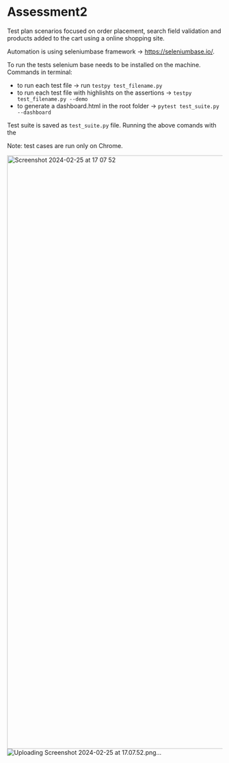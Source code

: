 # Assessment2

Test plan scenarios focused on order placement, search field validation and products added to the cart using a online shopping site.

Automation is using seleniumbase framework -> https://seleniumbase.io/.

To run the tests selenium base needs to be installed on the machine.
Commands in terminal:
- to run each test file -> run `testpy test_filename.py`
- to run each test file with highlishts on the assertions -> `testpy test_filename.py --demo`
- to generate a dashboard.html in the root folder -> `pytest test_suite.py --dashboard`

Test suite is saved as `test_suite.py` file. Running the above comands with the

Note: test cases are run only on Chrome.

<img width="1385" alt="Screenshot 2024-02-25 at 17 07 52" src="https://github.com/AndreeaParlica/QteamAssessment2/assets/76092132/34a8b590-fe4b-4a4d-8684-a39d3bcb6ecf">![Uploading Screenshot 2024-02-25 at 17.07.52.png…]()

